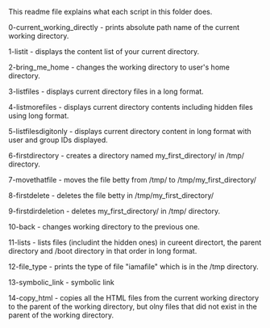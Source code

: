 This readme file explains what each script in this folder does.

0-current_working_directly - prints absolute path name of the current working directory.

1-listit - displays the content list of your current directory.

2-bring_me_home - changes the working directory to user's home directory.

3-listfiles - displays current directory files in a long format.

4-listmorefiles - displays current directory contents including hidden files using long format.

5-listfilesdigitonly - displays current directory content in long format with user and group IDs displayed.

6-firstdirectory - creates a directory named my_first_directory/ in /tmp/ directory.

7-movethatfile - moves the file betty from /tmp/ to /tmp/my_first_directory/

8-firstdelete - deletes the file betty in /tmp/my_first_directory/

9-firstdirdeletion - deletes my_first_directory/ in /tmp/ directory.

10-back - changes working directory to the previous one.

11-lists - lists files (includint the hidden ones) in cureent directort, the parent directory and /boot directory in that order in long format.

12-file_type - prints the type of file "iamafile" which is in the /tmp directory.

13-symbolic_link - symbolic link

14-copy_html - copies all the HTML files from the current working directory to the parent of the working directory, but olny files that did not exist in the parent of the working directory.

